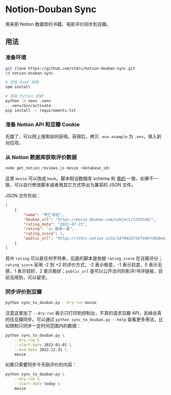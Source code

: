 # Notion-Douban Sync

用来把 Notion 数据库的书籍、电影评价同步到豆瓣。

## 用法

### 准备环境

```sh
git clone https://github.com/stdrc/notion-douban-sync.git
cd notion-douban-sync

# 安装 Node 依赖
npm install

# 安装 Python 依赖
python -m venv .venv
. .venv/bin/activate
pip install -r requirements.txt
```

### 准备 Notion API 和豆瓣 Cookie

先摆了，可以网上搜索如何获得。获得后，拷贝 `.env.example` 为 `.env`，填入到对应项。

### 从 Notion 数据库获取评价数据

```sh
node get_notion_reviews.js movie <database_id>
```

这里 `movie` 可以改成 `book`。脚本假设数据库 schema 和 [我的](https://stdrc.notion.site/d0f220b2c9a741849b6991de22151ae3) 一致，如果不一致，可以自行修改脚本或者用其它方式导出为兼容的 JSON 文件。

JSON 文件形如：

```json
[
    {
        "name": "死亡诗社",
        "douban_url": "https://movie.douban.com/subject/1291548/",
        "rating_date": "2023-07-23",
        "rating": "👍 值得一看",
        "rating_score": 1,
        "public_url": "https://stdrc.notion.site/1d7942b7347546fe928ed38131b6b6c7"
    }
]
```

其中 `rating` 可以是任何字符串，后面的脚本是依据 `rating_score` 在豆瓣评分；`rating_score` 采用 -2 到 +2 的评价方式，-2 表示极差，-1 表示较差，0 表示无感，1 表示较好，2 表示极好；`public_url` 是可以公开访问的影评/书评链接，目前没用到，可以留空。

### 同步评价到豆瓣

```sh
python sync_to_douban.py --dry-run movie
```

注意这里加了 `--dry-run` 表示只打印到控制台，不真的请求豆瓣 API，去掉会真的往豆瓣同步。可以通过 `python sync_to_douban.py --help` 查看更多用法，比如限制只同步一定时间范围内的数据：

```sh
python sync_to_douban.py \
    --dry-run \
    --start-date 2022-01-01 \
    --end-date 2022-12-31 \
    movie
```

如果只需要同步今天刚评价的内容：

```sh
python sync_to_douban.py \
    --dry-run \
    --start-date today \
    movie
```

